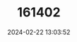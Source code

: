 ---
title: "161402"
category: "Bathyraja interrupta"
draft: false
date: 2024-02-22 13:03:52
languages:
  English: ["Bering Skate"]
---